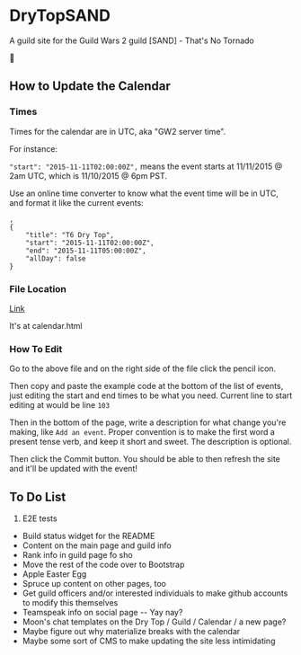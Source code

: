 # DryTopSAND
A guild site for the Guild Wars 2 guild [SAND] - That's No Tornado

:tada:

## How to Update the Calendar

### Times

Times for the calendar are in UTC, aka "GW2 server time".

For instance:

`"start": "2015-11-11T02:00:00Z",` means the event starts at 11/11/2015 @ 2am UTC, which is 11/10/2015 @ 6pm PST.

Use an online time converter to know what the event time will be in UTC, and format it like the current events:

```
,
{
    "title": "T6 Dry Top",
    "start": "2015-11-11T02:00:00Z",
    "end": "2015-11-11T05:00:00Z",
    "allDay": false
}
```


### File Location

[Link](calendar.html)

It's at calendar.html

### How To Edit

Go to the above file and on the right side of the file click the pencil icon.

Then copy and paste the example code at the bottom of the list of events, just editing the start and end times to be what you need.
Current line to start editing at would be line `103`

Then in the bottom of the page, write a description for what change you're making, like `Add an event`.
Proper convention is to make the first word a present tense verb, and keep it short and sweet. The description is optional.

Then click the Commit button. You should be able to then refresh the site and it'll be updated with the event!

## To Do List

1. E2E tests
* Build status widget for the README
* Content on the main page and guild info
* Rank info in guild page fo sho
* Move the rest of the code over to Bootstrap
* Apple Easter Egg
* Spruce up content on other pages, too
* Get guild officers and/or interested individuals to make github accounts to modify this themselves
* Teamspeak info on social page -- Yay nay?
* Moon's chat templates on the Dry Top / Guild / Calendar / a new page?
* Maybe figure out why materialize breaks with the calendar
* Maybe some sort of CMS to make updating the site less intimidating
